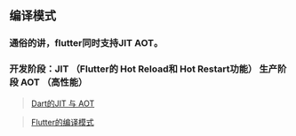 ## 编译模式

### 通俗的讲，flutter同时支持JIT AOT。
### 开发阶段：JIT （Flutter的 Hot Reload和 Hot Restart功能）  生产阶段 AOT （高性能）

> [ Dart的JIT 与 AOT ]( https://www.cnblogs.com/jukaiit/p/12416637.html ) <br/>

> [ Flutter的编译模式 ]( https://www.stephenw.cc/2018/07/30/flutter-compile-mode/ ) <br/>


